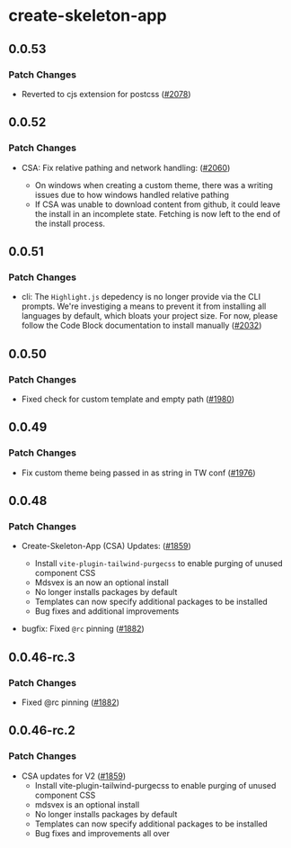 # create-skeleton-app

## 0.0.53

### Patch Changes

- Reverted to cjs extension for postcss ([#2078](https://github.com/skeletonlabs/skeleton/pull/2078))

## 0.0.52

### Patch Changes

- CSA: Fix relative pathing and network handling: ([#2060](https://github.com/skeletonlabs/skeleton/pull/2060))

  - On windows when creating a custom theme, there was a writing issues due to how windows handled relative pathing
  - If CSA was unable to download content from github, it could leave the install in an incomplete state. Fetching is now left to the end of the install process.

## 0.0.51

### Patch Changes

- cli: The `Highlight.js` depedency is no longer provide via the CLI prompts. We're investiging a means to prevent it from installing all languages by default, which bloats your project size. For now, please follow the Code Block documentation to install manually ([#2032](https://github.com/skeletonlabs/skeleton/pull/2032))

## 0.0.50

### Patch Changes

- Fixed check for custom template and empty path ([#1980](https://github.com/skeletonlabs/skeleton/pull/1980))

## 0.0.49

### Patch Changes

- Fix custom theme being passed in as string in TW conf ([#1976](https://github.com/skeletonlabs/skeleton/pull/1976))

## 0.0.48

### Patch Changes

- Create-Skeleton-App (CSA) Updates: ([#1859](https://github.com/skeletonlabs/skeleton/pull/1859))

  - Install `vite-plugin-tailwind-purgecss` to enable purging of unused component CSS
  - Mdsvex is an now an optional install
  - No longer installs packages by default
  - Templates can now specify additional packages to be installed
  - Bug fixes and additional improvements

- bugfix: Fixed `@rc` pinning ([#1882](https://github.com/skeletonlabs/skeleton/pull/1882))

## 0.0.46-rc.3

### Patch Changes

- Fixed @rc pinning ([#1882](https://github.com/skeletonlabs/skeleton/pull/1882))

## 0.0.46-rc.2

### Patch Changes

- CSA updates for V2 ([#1859](https://github.com/skeletonlabs/skeleton/pull/1859))
  - Install vite-plugin-tailwind-purgecss to enable purging of unused component CSS
  - mdsvex is an optional install
  - No longer installs packages by default
  - Templates can now specify additional packages to be installed
  - Bug fixes and improvements all over
